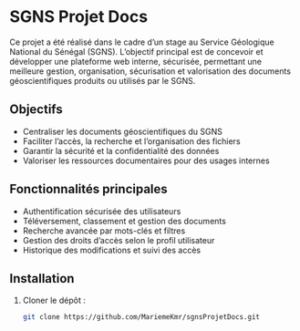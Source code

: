 # SGNS Projet Docs

Ce projet a été réalisé dans le cadre d’un stage au Service Géologique National du Sénégal (SGNS). L’objectif principal est de concevoir et développer une plateforme web interne, sécurisée, permettant une meilleure gestion, organisation, sécurisation et valorisation des documents géoscientifiques produits ou utilisés par le SGNS.

## Objectifs
- Centraliser les documents géoscientifiques du SGNS
- Faciliter l’accès, la recherche et l’organisation des fichiers
- Garantir la sécurité et la confidentialité des données
- Valoriser les ressources documentaires pour des usages internes

## Fonctionnalités principales
- Authentification sécurisée des utilisateurs
- Téléversement, classement et gestion des documents
- Recherche avancée par mots-clés et filtres
- Gestion des droits d’accès selon le profil utilisateur
- Historique des modifications et suivi des accès

## Installation
1. Cloner le dépôt :
   ```bash
   git clone https://github.com/MariemeKmr/sgnsProjetDocs.git
